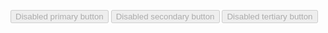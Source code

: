 <button class="au-btn au-btn--block" disabled>Disabled primary button</button>
<button class="au-btn au-btn--secondary au-btn--block" disabled>Disabled secondary button</button>
<button class="au-btn au-btn--tertiary au-btn--block" disabled>Disabled tertiary button</button>
